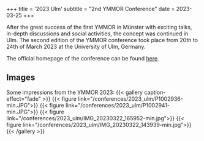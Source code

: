 +++
title = '2023 Ulm'
subtitle = "2nd YMMOR Conference"
date = 2023-03-25
+++

After the great success of the first YMMOR in Münster with exciting talks, 
in-depth discussions and social activities, the concept was continued in Ulm. 
The second edition of the YMMOR conference took place from 20th to 24th of March 
2023 at the University of Ulm, Germany.

The official homepage of the conference can be found 
[here](https://www.uni-ulm.de/mawi/institut-fuer-numerische-mathematik/forschung/ymmor-workshop-2023/).

## Images
Some impressions from the YMMOR 2023:
{{< gallery caption-effect="fade" >}}
  {{< figure link="/conferences/2023_ulm/P1002936-min.JPG">}}
  {{< figure link="/conferences/2023_ulm/P1002941-min.JPG">}}
  {{< figure link="/conferences/2023_ulm/IMG_20230322_165952-min.jpg">}}
  {{< figure link="/conferences/2023_ulm/IMG_20230322_143939-min.jpg">}}
{{< /gallery >}}
